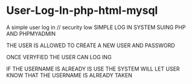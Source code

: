 # User-Log-In-php-html-mysql
A simple user log in // security low
SIMPLE LOG IN SYSTEM SUING PHP AND PHPMYADMIN

THE USER IS ALLOWED TO CREATE A NEW USER AND PASSWORD

ONCE VERYFIED THE USER CAN LOG ING

IF THE USERNAME IS ALREADY IS USE THE SYSTEM WILL LET USER KNOW THAT THE USERNAME IS ALREADY TAKEN

